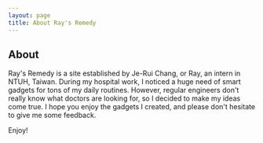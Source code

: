 ```yaml
---
layout: page
title: About Ray's Remedy
---
```

## About
Ray's Remedy is a site established by Je-Rui Chang, or Ray, an intern in NTUH, Taiwan. During my hospital work, I noticed a huge need of smart gadgets for tons of my daily routines. However, regular engineers don't really know what doctors are looking for, so I decided to make my ideas come true. I hope you enjoy the gadgets I created, and please don't hesitate to give me some feedback.

Enjoy!

